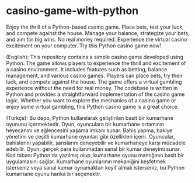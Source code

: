 # casino-game-with-python
Enjoy the thrill of a Python-based casino game. Place bets, test your luck, and compete against the house. Manage your balance, strategize your bets, and aim for big wins. No real money required. Experience the virtual casino excitement on your computer. Try this Python casino game now!


(English):
This repository contains a simple casino game developed using Python. The game allows players to experience the thrill and excitement of a casino environment. It includes features such as betting, balance management, and various casino games. Players can place bets, try their luck, and compete against the house. The game offers a virtual gambling experience without the need for real money. The codebase is written in Python and provides a straightforward implementation of the casino game logic. Whether you want to explore the mechanics of a casino game or enjoy some virtual gambling, this Python casino game is a great choice.

(Türkçe):
Bu depo, Python kullanılarak geliştirilen basit bir kumarhane oyununu içermektedir. Oyun, oyunculara bir kumarhane ortamının heyecanını ve eğlencesini yaşama imkanı sunar. Bahis yapma, bakiye yönetimi ve çeşitli kumarhane oyunları gibi özellikleri içerir. Oyuncular, bahislerini yapabilir, şanslarını deneyebilir ve kumarhaneye karşı mücadele edebilir. Oyun, gerçek para kullanmadan sanal bir kumar deneyimi sunar. Kod tabanı Python'da yazılmış olup, kumarhane oyunu mantığının basit bir uygulamasını sağlar. Kumarhane oyunlarının mekaniğini keşfetmek isterseniz veya sanal kumar oynamaktan keyif almak isterseniz, bu Python kumarhane oyunu harika bir seçenektir.
